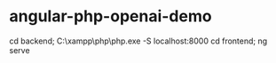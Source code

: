 # angular-php-openai-demo

cd backend; C:\xampp\php\php.exe -S localhost:8000
cd frontend; ng serve
